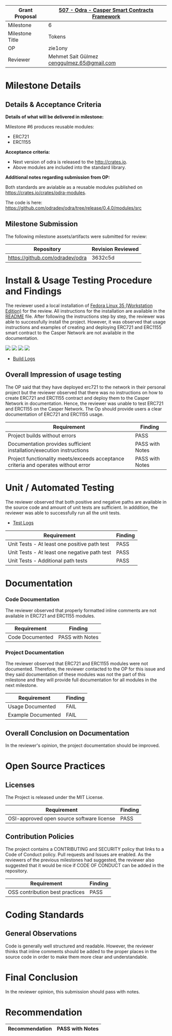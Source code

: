 Grant Proposal | [507 - Odra - Casper Smart Contracts Framework](https://portal.devxdao.com/public-proposals/507)
------------ | -------------
Milestone | 6
Milestone Title |  Tokens
OP | zie1ony
Reviewer | Mehmet Sait Gülmez <cenggulmez.65@gmail.com>



# Milestone Details

## Details & Acceptance Criteria

**Details of what will be delivered in milestone:**

Milestone #6 produces reusable modules:
- ERC721
- ERC1155

**Acceptance criteria:**

- Next version of odra is released to the http://crates.io. 
- Above modules are included into the standard library.

**Additional notes regarding submission from OP:**

Both standards are avialable as a reusable modules published on https://crates.io/crates/odra-modules.

The code is here: https://github.com/odradev/odra/tree/release/0.4.0/modules/src

## Milestone Submission

The following milestone assets/artifacts were submitted for review:

Repository | Revision Reviewed
------------ | -------------
https://github.com/odradev/odra | 3632c5d


# Install & Usage Testing Procedure and Findings

The reviewer used a local installation of [Fedora Linux 35 (Workstation Edition)](assets/os-hardware.md) for the review. All instructions for the installation are available in the [README](https://github.com/odradev/odra) file. After following the instructions step by step, the reviewer was able to successfully install the project. However, it was observed that usage instructions and examples of creating and deploying ERC721 and ERC1155 smart contract to the Casper Network are not available in the documentation. 

![](assets/install-1.png)
![](assets/install-2.png)
![](assets/install-3.png)
![](assets/install-4.png)

- [Build Logs](assets/build.md)

## Overall Impression of usage testing

The OP said that they have deployed erc721 to the network in their personal project but the reviewer observed that there was no instructions on how to create ERC721 and ERC1155 contract and deploy them to the Casper Network in documentation. Hence, the reviewer was unable to test ERC721 and ERC1155 on the Casper Network. The Op should provide users a clear documentation of ERC721 and ERC1155 usage.  

Requirement | Finding
------------ | -------------
Project builds without errors | PASS
Documentation provides sufficient installation/execution instructions | PASS with Notes
Project functionality meets/exceeds acceptance criteria and operates without error | PASS with Notes

# Unit / Automated Testing

The reviewer observed that both positive and negative paths are available in the source code and amount of unit tests are sufficient. In adddition, the reviewer was able to successfully run all the unit tests.

- [Test Logs](assets/test-logs.md)

Requirement | Finding
------------ | -------------
Unit Tests - At least one positive path test | PASS
Unit Tests - At least one negative path test | PASS
Unit Tests - Additional path tests | PASS

# Documentation

### Code Documentation

The reviewer observed that properly formatted inline comments are not available in ERC721 and ERC1155 modules. 

Requirement | Finding
------------ | -------------
Code Documented | PASS with Notes

### Project Documentation

The reviewer observed that ERC721 and ERC1155 modules were not documented. Therefore, the reviewer contacted to the OP for this issue and they said documentation of these modules was not the part of this milestone and they will provide full documentation for all modules in the next milestone. 

Requirement | Finding
------------ | -------------
Usage Documented | FAIL
Example Documented | FAIL

## Overall Conclusion on Documentation

In the reviewer's opinion, the project documentation should be improved.

# Open Source Practices

## Licenses

The Project is released under the MIT License.

Requirement | Finding
------------ | -------------
OSI-approved open source software license | PASS

## Contribution Policies

The project contains a CONTRIBUTING and SECURITY policy that links to a Code of Conduct policy. Pull requests and Issues are enabled. As the reviewers of the previous milestones had suggested,  the reviewer also suggested that it would be nice if CODE OF CONDUCT can be added in the repository.

Requirement | Finding
------------ | -------------
OSS contribution best practices | PASS

# Coding Standards

## General Observations

Code is generally well structured and readable. However, the reviewer thinks that inline comments should be added to the proper places in the source code in order to make them more clear and understandable.

# Final Conclusion

In the reviewer opinion, this submission should pass with notes.

# Recommendation

Recommendation | PASS with Notes
------------ | -------------